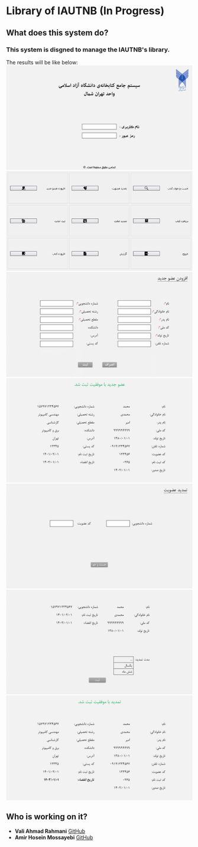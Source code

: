 # Library of IAUTNB (In Progress)
## What does this system do?
### This system is disgned to manage the IAUTNB's library.
The results will be like below:
![Slid0.PNG](https://github.com/valiahmad/Software-Engineering-Course/blob/master/GUI/Slide0.PNG)
![Slid1.PNG](https://github.com/valiahmad/Software-Engineering-Course/blob/master/GUI/Slide1.PNG)
![Slid2.PNG](https://github.com/valiahmad/Software-Engineering-Course/blob/master/GUI/Slide2.PNG)
![Slid3.PNG](https://github.com/valiahmad/Software-Engineering-Course/blob/master/GUI/Slide3.PNG)
![Slid4.PNG](https://github.com/valiahmad/Software-Engineering-Course/blob/master/GUI/Slide4.PNG)
![Slid5.PNG](https://github.com/valiahmad/Software-Engineering-Course/blob/master/GUI/Slide5.PNG)
![Slid6.PNG](https://github.com/valiahmad/Software-Engineering-Course/blob/master/GUI/Slide6.PNG)
## Who is working on it?
+ **Vali Ahmad Rahmani** [GitHub](https://github.com/valiahmad)
+ **Amir Hosein Mossayebi** [GitHub](https://github.com/A-Mosayebi)
